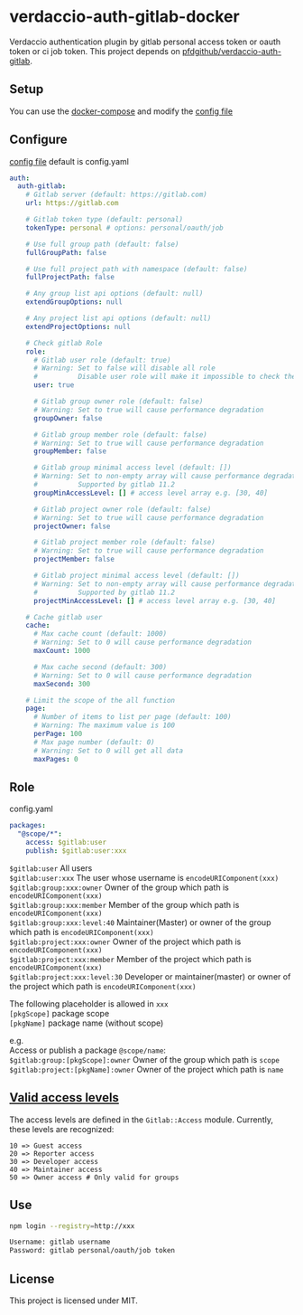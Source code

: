 # verdaccio-auth-gitlab-docker

Verdaccio authentication plugin by gitlab personal access token or oauth token or ci job token.
This project depends on [pfdgithub/verdaccio-auth-gitlab](https://github.com/pfdgithub/verdaccio-auth-gitlab).

## Setup

You can use the [docker-compose](docker-compose.yml) and modify the [config file](./config/config.yaml)

## Configure

[config file](./config/config.yaml) default is config.yaml

```yaml
auth:
  auth-gitlab:
    # Gitlab server (default: https://gitlab.com)
    url: https://gitlab.com

    # Gitlab token type (default: personal)
    tokenType: personal # options: personal/oauth/job

    # Use full group path (default: false)
    fullGroupPath: false

    # Use full project path with namespace (default: false)
    fullProjectPath: false

    # Any group list api options (default: null)
    extendGroupOptions: null

    # Any project list api options (default: null)
    extendProjectOptions: null

    # Check gitlab Role
    role:
      # Gitlab user role (default: true)
      # Warning: Set to false will disable all role
      #          Disable user role will make it impossible to check the relevance between username and token
      user: true

      # Gitlab group owner role (default: false)
      # Warning: Set to true will cause performance degradation
      groupOwner: false

      # Gitlab group member role (default: false)
      # Warning: Set to true will cause performance degradation
      groupMember: false

      # Gitlab group minimal access level (default: [])
      # Warning: Set to non-empty array will cause performance degradation
      #          Supported by gitlab 11.2
      groupMinAccessLevel: [] # access level array e.g. [30, 40]

      # Gitlab project owner role (default: false)
      # Warning: Set to true will cause performance degradation
      projectOwner: false

      # Gitlab project member role (default: false)
      # Warning: Set to true will cause performance degradation
      projectMember: false

      # Gitlab project minimal access level (default: [])
      # Warning: Set to non-empty array will cause performance degradation
      #          Supported by gitlab 11.2
      projectMinAccessLevel: [] # access level array e.g. [30, 40]

    # Cache gitlab user
    cache:
      # Max cache count (default: 1000)
      # Warning: Set to 0 will cause performance degradation
      maxCount: 1000

      # Max cache second (default: 300)
      # Warning: Set to 0 will cause performance degradation
      maxSecond: 300

    # Limit the scope of the all function
    page:
      # Number of items to list per page (default: 100)
      # Warning: The maximum value is 100
      perPage: 100
      # Max page number (default: 0)
      # Warning: Set to 0 will get all data
      maxPages: 0
```

## Role

config.yaml

```yaml
packages:
  "@scope/*":
    access: $gitlab:user
    publish: $gitlab:user:xxx
```

`$gitlab:user` All users  
`$gitlab:user:xxx` The user whose username is `encodeURIComponent(xxx)`  
`$gitlab:group:xxx:owner` Owner of the group which path is `encodeURIComponent(xxx)`  
`$gitlab:group:xxx:member` Member of the group which path is `encodeURIComponent(xxx)`  
`$gitlab:group:xxx:level:40` Maintainer(Master) or owner of the group which path is `encodeURIComponent(xxx)`  
`$gitlab:project:xxx:owner` Owner of the project which path is `encodeURIComponent(xxx)`  
`$gitlab:project:xxx:member` Member of the project which path is `encodeURIComponent(xxx)`  
`$gitlab:project:xxx:level:30` Developer or maintainer(master) or owner of the project which path is `encodeURIComponent(xxx)`

The following placeholder is allowed in `xxx`  
`[pkgScope]` package scope  
`[pkgName]` package name (without scope)

e.g.  
Access or publish a package `@scope/name`:  
`$gitlab:group:[pkgScope]:owner` Owner of the group which path is `scope`  
`$gitlab:project:[pkgName]:owner` Owner of the project which path is `name`

## [Valid access levels](https://docs.gitlab.com/ce/api/members.html)

The access levels are defined in the `Gitlab::Access` module. Currently, these levels are recognized:

```
10 => Guest access
20 => Reporter access
30 => Developer access
40 => Maintainer access
50 => Owner access # Only valid for groups
```

## Use

```bash
npm login --registry=http://xxx

Username: gitlab username
Password: gitlab personal/oauth/job token
```

## License

This project is licensed under MIT.
